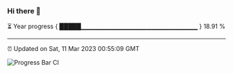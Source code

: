 ### Hi there 👋

⏳ Year progress { █████▁▁▁▁▁▁▁▁▁▁▁▁▁▁▁▁▁▁▁▁▁▁▁▁▁ } 18.91 %

---

⏰ Updated on Sat, 11 Mar 2023 00:55:09 GMT

![Progress Bar CI](https://github.com/liununu/liununu/workflows/Progress%20Bar%20CI/badge.svg)
